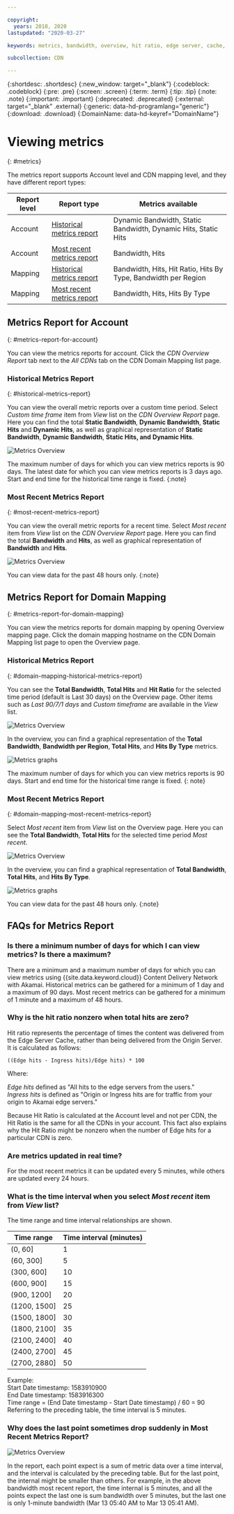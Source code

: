 ```yaml
---

copyright:
  years: 2018, 2020
lastupdated: "2020-03-27"

keywords: metrics, bandwidth, overview, hit ratio, edge server, cache, ingress, hits

subcollection: CDN

---
```


{:shortdesc: .shortdesc}
{:new_window: target="_blank"}
{:codeblock: .codeblock}
{:pre: .pre}
{:screen: .screen}
{:term: .term}
{:tip: .tip}
{:note: .note}
{:important: .important}
{:deprecated: .deprecated}
{:external: target="_blank" .external}
{:generic: data-hd-programlang="generic"}
{:download: .download}
{:DomainName: data-hd-keyref="DomainName"}

# Viewing metrics
{: #metrics}

The metrics report supports Account level and CDN mapping level, and they have different report types:

|Report level| Report type                | Metrics available|
|------------|----------------------------|------------------|
|Account     | [Historical metrics report](#historical-metrics-report)  |Dynamic Bandwidth, Static Bandwidth, Dynamic Hits, Static Hits|
|Account     | [Most recent metrics report](#most-recent-metrics-report) |Bandwidth, Hits|
|Mapping     | [Historical metrics report](/docs/CDN?topic=CDN-metrics#domain-mapping-historical-metrics-report)  |Bandwidth, Hits, Hit Ratio, Hits By Type, Bandwidth per Region|
|Mapping     | [Most recent metrics report](/docs/CDN?topic=CDN-metrics#domain-mapping-most-recent-metrics-report) |Bandwidth, Hits, Hits By Type|

## Metrics Report for Account
{: #metrics-report-for-account}

You can view the metrics reports for account. Click the *CDN Overview Report* tab next to the *All CDNs* tab on the CDN Domain Mapping list page.

### Historical Metrics Report
{: #historical-metrics-report}

You can view the overall metric reports over a custom time period. Select *Custom time frame* item from *View* list on the *CDN Overview Report* page. Here you can find the total **Static Bandwidth**, **Dynamic Bandwidth**, **Static Hits** and **Dynamic Hits**, as well as graphical representation of **Static Bandwidth**, **Dynamic Bandwidth**, **Static Hits, and** **Dynamic Hits**.

 ![Metrics Overview](images/metrics-custom-time-report.png)

The maximum number of days for which you can view metrics reports is 90 days. The latest date for which you can view metrics reports is 3 days ago. Start and end time for the historical time range is fixed.
{:note}

### Most Recent Metrics Report
{: #most-recent-metrics-report}

You can view the overall metric reports for a recent time. Select *Most recent* item from *View* list on the *CDN Overview Report* page. Here you can find the total **Bandwidth** and **Hits**, as well as graphical representation of **Bandwidth** and **Hits**.

 ![Metrics Overview](images/metrics-most-recent-report.png)

You can view data for the past 48 hours only.
{:note}

## Metrics Report for Domain Mapping
{: #metrics-report-for-domain-mapping}

You can view the metrics reports for domain mapping by opening Overview mapping page. Click the domain mapping hostname on the CDN Domain Mapping list page to open the Overview page.

### Historical Metrics Report
{: #domain-mapping-historical-metrics-report}

You can see the **Total Bandwidth**, **Total Hits** and **Hit Ratio** for the selected time period (default is Last 30 days) on the Overview page. Other items such as *Last 90/7/1 days* and *Custom timeframe* are available in the *View* list.

  ![Metrics Overview](images/metrics-custom-time-overview.png)

In the overview, you can find a graphical representation of the **Total Bandwidth**, **Bandwidth per Region**, **Total Hits**, and **Hits By Type** metrics.

  ![Metrics graphs](images/metrics-custom-time-graphs.png)

The maximum number of days for which you can view metrics reports is 90 days. Start and end time for the historical time range is fixed.
{: note}

### Most Recent Metrics Report
{: #domain-mapping-most-recent-metrics-report}

Select *Most recent* item from *View* list on the Overview page. Here you can see the **Total Bandwidth**, **Total Hits** for the selected time period *Most recent*.

  ![Metrics Overview](images/metrics-most-recent-overview.png)

In the overview, you can find a graphical representation of **Total Bandwidth**, **Total Hits**, and **Hits By Type**.

  ![Metrics graphs](images/metrics-most-recent-graphs.png)

You can view data for the past 48 hours only.
{:note}

## FAQs for Metrics Report

### Is there a minimum number of days for which I can view metrics? Is there a maximum?

There are a minimum and a maximum number of days for which you can view metrics using {{site.data.keyword.cloud}} Content Delivery Network with Akamai. Historical metrics can be gathered for a minimum of 1 day and a maximum of 90 days. Most recent metrics can be gathered for a minimum of 1 minute and a maximum of 48 hours.

### Why is the hit ratio nonzero when total hits are zero?

Hit ratio represents the percentage of times the content was delivered from the Edge Server Cache, rather than being delivered from the Origin Server. It is calculated as follows:

`((Edge hits - Ingress hits)/Edge hits) * 100`

Where:

_Edge hits_ defined as "All hits to the edge servers from the users."  
_Ingress hits_ is defined as "Origin or Ingress hits are for traffic from your origin to Akamai edge servers."

Because Hit Ratio is calculated at the Account level and not per CDN, the Hit Ratio is the same for all the CDNs in your account. This fact also explains why the Hit Ratio might be nonzero when the number of Edge hits for a particular CDN is zero.

### Are metrics updated in real time?

For the most recent metrics it can be updated every 5 minutes, while others are updated every 24 hours.

### What is the time interval when you select *Most recent* item from *View* list?

The time range and time interval relationships are shown. 

|Time range| Time interval (minutes)   |
|-----------------|--------------------|
|(0, 60]          | 1  |
|(60, 300]        | 5  |
|(300, 600]       | 10 |
|(600, 900]       | 15 |
|(900, 1200]      | 20 |
|(1200, 1500]     | 25 |
|(1500, 1800]     | 30 |
|(1800, 2100]     | 35 |
|(2100, 2400]     | 40 |
|(2400, 2700]     | 45 |
|(2700, 2880]     | 50 |

Example:   
Start Date timestamp: 1583910900  
End Date timestamp: 1583916300  
Time range = (End Date timestamp - Start Date timestamp) / 60 = 90   
Referring to the preceding table, the time interval is 5 minutes.  

### Why does the last point sometimes drop suddenly in Most Recent Metrics Report?

  ![Metrics Overview](images/metrics-most-recent-interval.png)

In the report, each point expect is a sum of metric data over a time interval, and the interval is calculated by the preceding table. But for the last point, the internal might be smaller than others. For example, in the above bandwidth most recent report, the time internal is 5 minutes, and all the points expect the last one is sum bandwidth over 5 minutes, but the last one is only 1-minute bandwidth (Mar 13 05:40 AM to Mar 13 05:41 AM).
